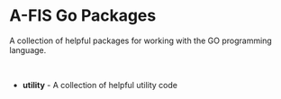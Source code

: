 # A-FIS Go Packages

A collection of helpful packages for working with the GO programming
language.

&nbsp;

- **utility** - A collection of helpful utility code

&nbsp;
